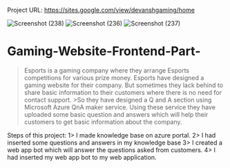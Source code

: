 Project URL: https://sites.google.com/view/devanshgaming/home

![Screenshot (238)](https://user-images.githubusercontent.com/86014296/157889336-71fa42f7-b975-48f0-9c54-4635bea70e1d.png)
![Screenshot (236)](https://user-images.githubusercontent.com/86014296/157888487-d794966e-5ff5-4e75-b72d-083ad0302144.png)
![Screenshot (237)](https://user-images.githubusercontent.com/86014296/157888645-3e008d9f-c34d-4859-99a3-64617a19ac5d.png)


# Gaming-Website-Frontend-Part-
>Esports is a gaming company where they arrange Esports competitions for various prize money.
>Esports have designed a gaming website for their company. But sometimes they lack behind to share basic information to their customers where there is no need for contact support. >So they have designed a Q and A section using Microsoft Azure QnA maker service. Using these service they have uploaded some basic question and answers which will help their customers to get basic information about the company.

Steps of this project:
1> I made knowledge base on azure portal.
2> I had inserted some questions and answers in my knowledge base
3> I created a web app bot which will answer the questions asked from customers.
4> I had inserted my web app bot to my web application.

